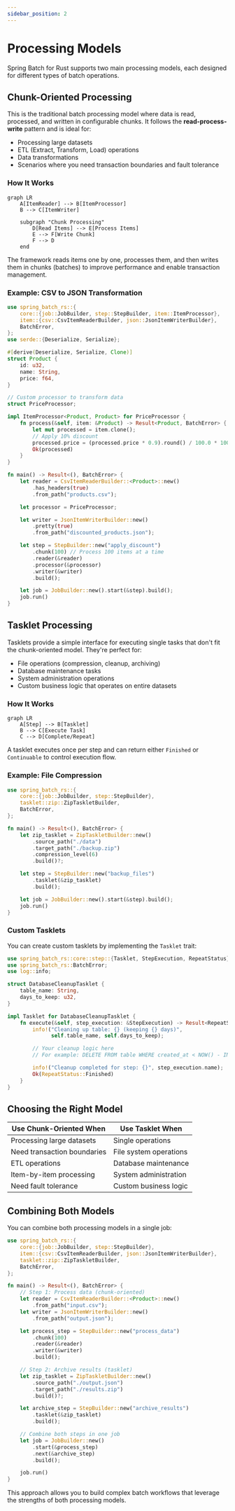 ```yaml
---
sidebar_position: 2
---
```


# Processing Models

Spring Batch for Rust supports two main processing models, each designed for different types of batch operations.

## Chunk-Oriented Processing

This is the traditional batch processing model where data is read, processed, and written in configurable chunks. It follows the **read-process-write** pattern and is ideal for:

- Processing large datasets
- ETL (Extract, Transform, Load) operations
- Data transformations
- Scenarios where you need transaction boundaries and fault tolerance

### How It Works

```mermaid
graph LR
    A[ItemReader] --> B[ItemProcessor]
    B --> C[ItemWriter]

    subgraph "Chunk Processing"
        D[Read Items] --> E[Process Items]
        E --> F[Write Chunk]
        F --> D
    end
```

The framework reads items one by one, processes them, and then writes them in chunks (batches) to improve performance and enable transaction management.

### Example: CSV to JSON Transformation

```rust
use spring_batch_rs::{
    core::{job::JobBuilder, step::StepBuilder, item::ItemProcessor},
    item::{csv::CsvItemReaderBuilder, json::JsonItemWriterBuilder},
    BatchError,
};
use serde::{Deserialize, Serialize};

#[derive(Deserialize, Serialize, Clone)]
struct Product {
    id: u32,
    name: String,
    price: f64,
}

// Custom processor to transform data
struct PriceProcessor;

impl ItemProcessor<Product, Product> for PriceProcessor {
    fn process(&self, item: &Product) -> Result<Product, BatchError> {
        let mut processed = item.clone();
        // Apply 10% discount
        processed.price = (processed.price * 0.9).round() / 100.0 * 100.0;
        Ok(processed)
    }
}

fn main() -> Result<(), BatchError> {
    let reader = CsvItemReaderBuilder::<Product>::new()
        .has_headers(true)
        .from_path("products.csv");

    let processor = PriceProcessor;

    let writer = JsonItemWriterBuilder::new()
        .pretty(true)
        .from_path("discounted_products.json");

    let step = StepBuilder::new("apply_discount")
        .chunk(100) // Process 100 items at a time
        .reader(&reader)
        .processor(&processor)
        .writer(&writer)
        .build();

    let job = JobBuilder::new().start(&step).build();
    job.run()
}
```

## Tasklet Processing

Tasklets provide a simple interface for executing single tasks that don't fit the chunk-oriented model. They're perfect for:

- File operations (compression, cleanup, archiving)
- Database maintenance tasks
- System administration operations
- Custom business logic that operates on entire datasets

### How It Works

```mermaid
graph LR
    A[Step] --> B[Tasklet]
    B --> C[Execute Task]
    C --> D[Complete/Repeat]
```

A tasklet executes once per step and can return either `Finished` or `Continuable` to control execution flow.

### Example: File Compression

```rust
use spring_batch_rs::{
    core::{job::JobBuilder, step::StepBuilder},
    tasklet::zip::ZipTaskletBuilder,
    BatchError,
};

fn main() -> Result<(), BatchError> {
    let zip_tasklet = ZipTaskletBuilder::new()
        .source_path("./data")
        .target_path("./backup.zip")
        .compression_level(6)
        .build()?;

    let step = StepBuilder::new("backup_files")
        .tasklet(&zip_tasklet)
        .build();

    let job = JobBuilder::new().start(&step).build();
    job.run()
}
```

### Custom Tasklets

You can create custom tasklets by implementing the `Tasklet` trait:

```rust
use spring_batch_rs::core::step::{Tasklet, StepExecution, RepeatStatus};
use spring_batch_rs::BatchError;
use log::info;

struct DatabaseCleanupTasklet {
    table_name: String,
    days_to_keep: u32,
}

impl Tasklet for DatabaseCleanupTasklet {
    fn execute(&self, step_execution: &StepExecution) -> Result<RepeatStatus, BatchError> {
        info!("Cleaning up table: {} (keeping {} days)",
              self.table_name, self.days_to_keep);

        // Your cleanup logic here
        // For example: DELETE FROM table WHERE created_at < NOW() - INTERVAL days_to_keep DAY

        info!("Cleanup completed for step: {}", step_execution.name);
        Ok(RepeatStatus::Finished)
    }
}
```

## Choosing the Right Model

| Use Chunk-Oriented When     | Use Tasklet When       |
| --------------------------- | ---------------------- |
| Processing large datasets   | Single operations      |
| Need transaction boundaries | File system operations |
| ETL operations              | Database maintenance   |
| Item-by-item processing     | System administration  |
| Need fault tolerance        | Custom business logic  |

## Combining Both Models

You can combine both processing models in a single job:

```rust
use spring_batch_rs::{
    core::{job::JobBuilder, step::StepBuilder},
    item::{csv::CsvItemReaderBuilder, json::JsonItemWriterBuilder},
    tasklet::zip::ZipTaskletBuilder,
    BatchError,
};

fn main() -> Result<(), BatchError> {
    // Step 1: Process data (chunk-oriented)
    let reader = CsvItemReaderBuilder::<Product>::new()
        .from_path("input.csv");
    let writer = JsonItemWriterBuilder::new()
        .from_path("output.json");

    let process_step = StepBuilder::new("process_data")
        .chunk(100)
        .reader(&reader)
        .writer(&writer)
        .build();

    // Step 2: Archive results (tasklet)
    let zip_tasklet = ZipTaskletBuilder::new()
        .source_path("./output.json")
        .target_path("./results.zip")
        .build()?;

    let archive_step = StepBuilder::new("archive_results")
        .tasklet(&zip_tasklet)
        .build();

    // Combine both steps in one job
    let job = JobBuilder::new()
        .start(&process_step)
        .next(&archive_step)
        .build();

    job.run()
}
```

This approach allows you to build complex batch workflows that leverage the strengths of both processing models.
